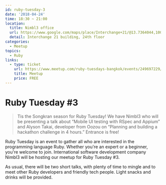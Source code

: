 ```yaml
---
id: ruby-tuesday-3
date: '2018-04-24'
time: 18:30 ~ 21:00
location:
  title: Nimbl3 office
  url: https://www.google.com/maps/place/Interchange+21/@13.7364044,100.5594287,17z/data=!3m1!4b1!4m5!3m4!1s0x30e29ee2f53990a9:0xa8f38648b5dc7821!8m2!3d13.7363992!4d100.5616228
  detail: Interchange 21 building, 24th floor
categories:
  - Meetup
topics:
  - Ruby
links:
  - type: ticket
    url: https://www.meetup.com/ruby-tuesdays-bangkok/events/249697229/
    title: Meetup
    price: FREE
---
```


# Ruby Tuesday #3

> Tis the Songkran season for Ruby Tuesday! We have Nimbl3 who will be presenting a talk about “Mobile UI testing with RSpec and Appium” and Alyson Takai, developer from Oozou on “Planning and building a hackathon challenge in 4 hours.” Entrance is free!

Ruby Tuesday is an event to gather all who are interested in the programming language Ruby. Whether you're an expert or a beginner, you're welcome to join. International software development company Nimbl3 will be hosting our meetup for Ruby Tuesday #3.

As usual, there will be two short talks, with plenty of time to mingle and to meet other Ruby developers and friendly tech people. Light snacks and drinks will be provided.

